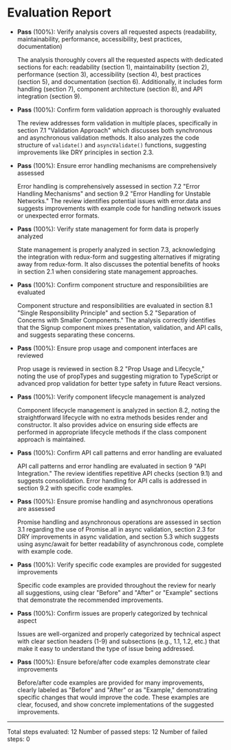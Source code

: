 # Evaluation Report

- **Pass** (100%): Verify analysis covers all requested aspects (readability, maintainability, performance, accessibility, best practices, documentation)
  
  The analysis thoroughly covers all the requested aspects with dedicated sections for each: readability (section 1), maintainability (section 2), performance (section 3), accessibility (section 4), best practices (section 5), and documentation (section 6). Additionally, it includes form handling (section 7), component architecture (section 8), and API integration (section 9).

- **Pass** (100%): Confirm form validation approach is thoroughly evaluated
  
  The review addresses form validation in multiple places, specifically in section 7.1 "Validation Approach" which discusses both synchronous and asynchronous validation methods. It also analyzes the code structure of `validate()` and `asyncValidate()` functions, suggesting improvements like DRY principles in section 2.3.

- **Pass** (100%): Ensure error handling mechanisms are comprehensively assessed
  
  Error handling is comprehensively assessed in section 7.2 "Error Handling Mechanisms" and section 9.2 "Error Handling for Unstable Networks." The review identifies potential issues with error.data and suggests improvements with example code for handling network issues or unexpected error formats.

- **Pass** (100%): Verify state management for form data is properly analyzed
  
  State management is properly analyzed in section 7.3, acknowledging the integration with redux-form and suggesting alternatives if migrating away from redux-form. It also discusses the potential benefits of hooks in section 2.1 when considering state management approaches.

- **Pass** (100%): Confirm component structure and responsibilities are evaluated
  
  Component structure and responsibilities are evaluated in section 8.1 "Single Responsibility Principle" and section 5.2 "Separation of Concerns with Smaller Components." The analysis correctly identifies that the Signup component mixes presentation, validation, and API calls, and suggests separating these concerns.

- **Pass** (100%): Ensure prop usage and component interfaces are reviewed
  
  Prop usage is reviewed in section 8.2 "Prop Usage and Lifecycle," noting the use of propTypes and suggesting migration to TypeScript or advanced prop validation for better type safety in future React versions.

- **Pass** (100%): Verify component lifecycle management is analyzed
  
  Component lifecycle management is analyzed in section 8.2, noting the straightforward lifecycle with no extra methods besides render and constructor. It also provides advice on ensuring side effects are performed in appropriate lifecycle methods if the class component approach is maintained.

- **Pass** (100%): Confirm API call patterns and error handling are evaluated
  
  API call patterns and error handling are evaluated in section 9 "API Integration." The review identifies repetitive API checks (section 9.1) and suggests consolidation. Error handling for API calls is addressed in section 9.2 with specific code examples.

- **Pass** (100%): Ensure promise handling and asynchronous operations are assessed
  
  Promise handling and asynchronous operations are assessed in section 3.1 regarding the use of Promise.all in async validation, section 2.3 for DRY improvements in async validation, and section 5.3 which suggests using async/await for better readability of asynchronous code, complete with example code.

- **Pass** (100%): Verify specific code examples are provided for suggested improvements
  
  Specific code examples are provided throughout the review for nearly all suggestions, using clear "Before" and "After" or "Example" sections that demonstrate the recommended improvements.

- **Pass** (100%): Confirm issues are properly categorized by technical aspect
  
  Issues are well-organized and properly categorized by technical aspect with clear section headers (1-9) and subsections (e.g., 1.1, 1.2, etc.) that make it easy to understand the type of issue being addressed.

- **Pass** (100%): Ensure before/after code examples demonstrate clear improvements
  
  Before/after code examples are provided for many improvements, clearly labeled as "Before" and "After" or as "Example," demonstrating specific changes that would improve the code. These examples are clear, focused, and show concrete implementations of the suggested improvements.

---

Total steps evaluated: 12
Number of passed steps: 12
Number of failed steps: 0